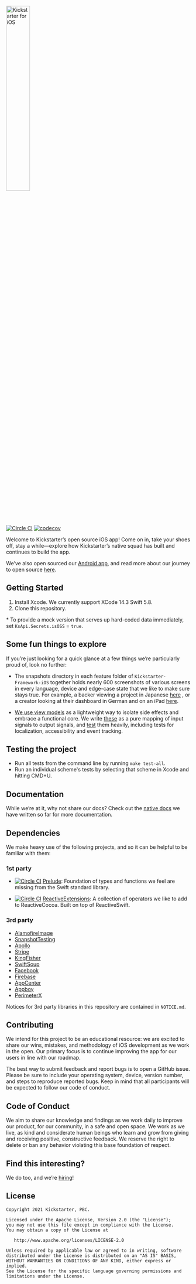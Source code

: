<a href="https://www.kickstarter.com"><img src=".github/ksr-wordmark.svg" width="36%" alt="Kickstarter for iOS"></a>

[![Circle CI](https://circleci.com/gh/kickstarter/ios-oss.svg?style=svg)](https://circleci.com/gh/kickstarter/ios-oss)
[![codecov](https://codecov.io/gh/kickstarter/ios-oss/branch/main/graph/badge.svg)](https://codecov.io/gh/kickstarter/ios-oss)

Welcome to Kickstarter’s open source iOS app! Come on in, take your shoes off,
stay a while—explore how Kickstarter’s native squad has built and continues to
build the app.

We’ve also open sourced our [Android app](https://github.com/kickstarter/android-oss),
and read more about our journey to open source [here](https://kickstarter.engineering/open-sourcing-our-android-and-ios-apps-6891be909fcd).

## Getting Started

1. Install Xcode. We currently support XCode 14.3 Swift 5.8.
2. Clone this repository.

&#42; To provide a mock version that serves up hard-coded data immediately, set `KsApi.Secrets.isOSS` = `true`.

## Some fun things to explore

If you’re just looking for a quick glance at a few things we’re particularly
proud of, look no further:

* The snapshots directory in each feature folder of `Kickstarter-Framework-iOS` together holds nearly 600 screenshots of various screens in every language,
device and edge-case state that we like to make sure stays true. For example,
a backer viewing a project in Japanese
[here](https://github.com/kickstarter/ios-oss/blob/main/Kickstarter-iOS/Features/ProjectPage/Controller/__Snapshots__/ProjectPageViewControllerTests/testLoggedIn_Backer_LiveProject_NonUS_ProjectCurrency_US_ProjectCountry_NonUS_UserChosenCurrency_NotOmittingCurrencyCode_Success.lang_ja_device_pad.png)
, or a creator looking at their dashboard in German and on an iPad
[here](https://github.com/kickstarter/ios-oss/blob/main/Kickstarter-iOS/Features/Dashboard/Controller/__Snapshots__/DashboardViewControllerTests/testView.lang_de_device_pad.png).

* [We use view models](https://www.youtube.com/watch?v=EpTlqx6NjYo) as
a lightweight way to isolate side effects and embrace a functional core. We
write [these](https://github.com/kickstarter/ios-oss/tree/main/Library/ViewModels)
as a pure mapping of input signals to output signals, and [test](https://github.com/kickstarter/ios-oss/tree/main/Library/ViewModels)
them heavily, including tests for localization, accessibility and event
tracking.

## Testing the project

- Run all tests from the command line by running `make test-all`.
- Run an individual scheme's tests by selecting that scheme in Xcode and hitting CMD+U.

## Documentation

While we’re at it, why not share our docs? Check out the
[native docs](https://github.com/kickstarter/native-docs) we have written so far
for more documentation.

## Dependencies

We make heavy use of the following projects, and so it can be helpful to be
familiar with them:

### 1st party

* [![Circle CI](https://circleci.com/gh/kickstarter/Kickstarter-Prelude.svg?style=svg)](https://circleci.com/gh/kickstarter/Kickstarter-Prelude)
[Prelude](https://github.com/kickstarter/Kickstarter-Prelude): Foundation of
types and functions we feel are missing from the Swift standard library. 

* [![Circle CI](https://circleci.com/gh/kickstarter/Kickstarter-ReactiveExtensions.svg?style=svg&)](https://circleci.com/gh/kickstarter/Kickstarter-ReactiveExtensions)
[ReactiveExtensions](https://github.com/kickstarter/Kickstarter-ReactiveExtensions):
A collection of operators we like to add to ReactiveCocoa. Built on top of ReactiveSwift.

### 3rd party

* [AlamofireImage](https://github.com/Alamofire/AlamofireImage)
* [SnapshotTesting](https://github.com/pointfreeco/swift-snapshot-testing)
* [Apollo](https://github.com/apollographql/apollo-ios)
* [Stripe](https://github.com/stripe/stripe-ios)
* [KingFisher](https://github.com/onevcat/Kingfisher)
* [SwiftSoup](https://github.com/scinfu/SwiftSoup)
* [Facebook](https://github.com/facebook/facebook-ios-sdk)
* [Firebase](https://github.com/firebase/firebase-ios-sdk)
* [AppCenter](https://github.com/microsoft/appcenter-sdk-apple)
* [Appboy](https://github.com/Appboy/Appboy-segment-ios)
* [PerimeterX](https://github.com/PerimeterX/px-iOS-Framework)

Notices for 3rd party libraries in this repository are contained in
`NOTICE.md`.

## Contributing

We intend for this project to be an educational resource: we are excited to
share our wins, mistakes, and methodology of iOS development as we work
in the open. Our primary focus is to continue improving the app for our users in
line with our roadmap.

The best way to submit feedback and report bugs is to open a GitHub issue.
Please be sure to include your operating system, device, version number, and
steps to reproduce reported bugs. Keep in mind that all participants will be
expected to follow our code of conduct.

## Code of Conduct

We aim to share our knowledge and findings as we work daily to improve our
product, for our community, in a safe and open space. We work as we live, as
kind and considerate human beings who learn and grow from giving and receiving
positive, constructive feedback. We reserve the right to delete or ban any
behavior violating this base foundation of respect.

## Find this interesting?

We do too, and we’re [hiring](https://www.kickstarter.com/jobs)!

## License

```
Copyright 2021 Kickstarter, PBC.

Licensed under the Apache License, Version 2.0 (the "License");
you may not use this file except in compliance with the License.
You may obtain a copy of the License at

   http://www.apache.org/licenses/LICENSE-2.0

Unless required by applicable law or agreed to in writing, software
distributed under the License is distributed on an "AS IS" BASIS,
WITHOUT WARRANTIES OR CONDITIONS OF ANY KIND, either express or implied.
See the License for the specific language governing permissions and
limitations under the License.
```
